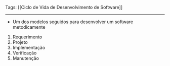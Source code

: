 
Tags: [[Ciclo de Vida de Desenvolvimento de Software]]

----

- Um dos modelos seguidos para desenvolver um software metodicamente

1. Requerimento
2. Projeto
3. Implementação
4. Verificação
5. Manutenção